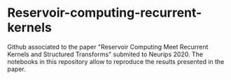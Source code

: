 # Reservoir-computing-recurrent-kernels
Github associated to the paper "Reservoir Computing Meet Recurrent Kernels and Structured Transforms" submited to Neurips 2020. 
The notebooks in this repository allow to reproduce the results presented in the paper.
